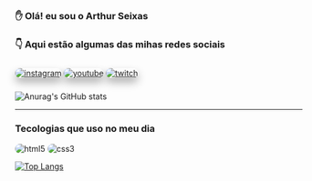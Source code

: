 ### ✋ Olá! eu sou o Arthur Seixas 
### 👇 Aqui estão algumas das mihas redes sociais 
<div>
     <a target="_blank" href="https://www.instagram.com/thuruez_/"><img alt="instagram" src="https://img.shields.io/badge/Instagram-E4405F?style=for-the-badge&logo=instagram&logoColor=white" style="border-radius: 10px; box-shadow: 0px 8px 15px rgba(0, 0, 0, 0.3); margin: 10px 0px"></img></a>
     <a target="_blank" href="https://www.youtube.com/channel/UCqRVCLZtPPBDSi3U40fgTWA"><img alt="youtube" src="https://img.shields.io/badge/YouTube-FF0000?style=for-the-badge&logo=youtube&logoColor=white" style="border-radius: 10px; box-shadow: 0px 8px 15px rgba(0, 0, 0, 0.3); margin: 10px 0px"></img></a>
     <a target="_blank" href="https://www.twitch.tv/thurue"><img alt="twitch" src="https://img.shields.io/badge/Twitch-9146FF?style=for-the-badge&logo=twitch&logoColor=white" style="border-radius: 10px; box-shadow: 0px 8px 15px rgba(0, 0, 0, 0.3); margin: 10px 0px"></img></a>
</div>

![Anurag's GitHub stats](https://github-readme-stats.vercel.app/api?username=thurue&show_icons=true&theme=radical)
<hr>

### Tecologias que uso no meu dia
<div>
<img alt="html5" src="https://img.shields.io/badge/HTML5-E34F26?style=for-the-badge&logo=html5&logoColor=white" style="border-radius: 10px;"></img>
<img alt="css3" src="https://img.shields.io/badge/CSS3-1572B6?style=for-the-badge&logo=css3&logoColor=white" style="border-radius: 10px;"></img>
</div>

[![Top Langs](https://github-readme-stats.vercel.app/api/top-langs/?username=thurue&langs_count=8&theme=radical)](https://github.com/thurue/github-readme-stats)

